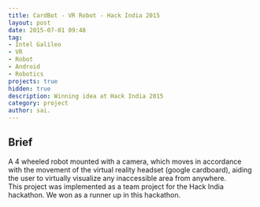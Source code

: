 ```yaml
---
title: CardBot - VR Robot - Hack India 2015
layout: post
date: 2015-07-01 09:48
tag: 
- Intel Galileo
- VR
- Robot
- Android
- Robotics
projects: true
hidden: true
description: Winning idea at Hack India 2015
category: project
author: sai.
---
```


## Brief

A 4 wheeled robot mounted with a camera, which moves in accordance with the movement of the virtual reality headset (google cardboard), aiding the user to virtually visualize any inaccessible area from anywhere.
<br>
This project was implemented as a team project for the Hack India hackathon. We won as a runner up in this hackathon.
